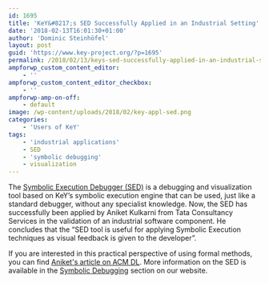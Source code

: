 ```yaml
---
id: 1695
title: 'KeY&#8217;s SED Successfully Applied in an Industrial Setting'
date: '2018-02-13T16:01:30+01:00'
author: 'Dominic Steinhöfel'
layout: post
guid: 'https://www.key-project.org/?p=1695'
permalink: /2018/02/13/keys-sed-successfully-applied-in-an-industrial-setting/
ampforwp_custom_content_editor:
    - ''
ampforwp_custom_content_editor_checkbox:
    - ''
ampforwp-amp-on-off:
    - default
image: /wp-content/uploads/2018/02/key-appl-sed.png
categories:
    - 'Users of KeY'
tags:
    - 'industrial applications'
    - SED
    - 'symbolic debugging'
    - visualization
---
```


 The [Symbolic Execution Debugger (SED)](/applications/debugging/) is a debugging and visualization tool based on KeY’s symbolic execution engine that can be used, just like a standard debugger, without any specialist knowledge. Now, the SED has successfully been applied by Aniket Kulkarni from Tata Consultancy Services in the validation of an industrial software component. He concludes that the “SED tool is useful for applying Symbolic Execution techniques as visual feedback is given to the developer”.

  If you are interested in this practical perspective of using formal methods, you can find [Aniket's article on ACM DL](https://dl.acm.org/citation.cfm?id=3172885). More information on the SED is available in the [Symbolic Debugging](/applications/debugging/) section on our website.